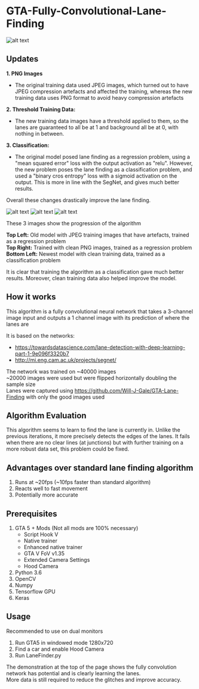 # GTA-Fully-Convolutional-Lane-Finding
![alt text](https://github.com/Will-J-Gale/GTA-Fully-Convolutional-Lane-Finding/blob/master/Images/3.%20LaneFinding.gif)  

## Updates
__1. PNG Images__
 
 * The original training data used JPEG images, which turned out to have JPEG compression artefacts and affected the training, whereas    the new training data uses PNG format to avoid heavy compression artefacts  
  
__2. Threshold Training Data:__

 * The new training data images have a threshold applied to them, so the lanes are guaranteed to all be at 1 and background all be at 0, with nothing in between.  
  
__3. Classification:__

 * The original model posed lane finding as a regression problem, using a "mean squared error" loss with the output activation as "relu". However, the new problem poses the lane finding as a classification problem, and used a "binary cros entropy" loss with a sigmoid activation on the output. This is more in line with the SegNet, and gives much better results.   

Overall these changes drastically improve the lane finding.

![alt text](https://github.com/Will-J-Gale/GTA-Fully-Convolutional-Lane-Finding/blob/master/Images/1.%20Original_Model.gif)
![alt text](https://github.com/Will-J-Gale/GTA-Fully-Convolutional-Lane-Finding/blob/master/Images/2.%20Cleaned_Data.gif)
![alt text](https://github.com/Will-J-Gale/GTA-Fully-Convolutional-Lane-Finding/blob/master/Images/3.%20LaneFinding.gif) 

These 3 images show the progression of the algorithm

__Top Left:__ Old model with JPEG training images that have artefacts, trained as a regression problem  
__Top Right:__ Trained with clean PNG images, trained as a regression problem  
__Bottom Left:__ Newest model with clean training data, trained as a classification problem  

It is clear that training the algorithm as a classification gave much better results. Moreover, clean training data also helped improve the model.

## How it works
This algorithm is a fully convolutional neural network that takes a 3-channel image input and outputs a 1 channel image with its prediction of where the lanes are  

It is based on the networks:
   * https://towardsdatascience.com/lane-detection-with-deep-learning-part-1-9e096f3320b7
   * http://mi.eng.cam.ac.uk/projects/segnet/

The network was trained on ~40000 images   
~20000 images were used but were flipped horizontally doubling the sample size  
Lanes were captured using https://github.com/Will-J-Gale/GTA-Lane-Finding with only the good images used

## Algorithm Evaluation
This algorithm seems to learn to find the lane is currently in. Unlike the previous iterations, it more precisely detects the edges of the lanes. It fails when there are no clear lines (at junctions) but with further training on a more robust data set, this problem could be fixed.

## Advantages over standard lane finding algorithm
   1. Runs at ~20fps (~10fps faster than standard algorithm)
   2. Reacts well to fast movement
   3. Potentially more accurate 
   
## Prerequisites 
1. GTA 5 + Mods (Not all mods are 100% necessary)
   * Script Hook V
   * Native trainer
   * Enhanced native trainer
   * GTA V FoV v1.35
   * Extended Camera Settings
   * Hood Camera 
2. Python 3.6
3. OpenCV
4. Numpy
5. Tensorflow GPU
6. Keras

## Usage
Recommended to use on dual monitors
1. Run GTA5 in windowed mode 1280x720
2. Find a car and enable Hood Camera
3. Run LaneFinder.py
   
The demonstration at the top of the page shows the fully convolution network has potential and is clearly learning the lanes.  
More data is still required to reduce the glitches and improve accuracy.


